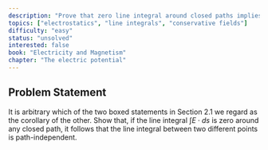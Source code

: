 ```yaml
---
description: "Prove that zero line integral around closed paths implies path independence"
topics: ["electrostatics", "line integrals", "conservative fields"]
difficulty: "easy"
status: "unsolved"
interested: false
book: "Electricity and Magnetism"
chapter: "The electric potential"
---
```


## Problem Statement
It is arbitrary which of the two boxed statements in Section 2.1 we regard as the corollary of the other. Show that, if the line integral $\int E \cdot ds$ is zero around any closed path, it follows that the line integral between two different points is path-independent.